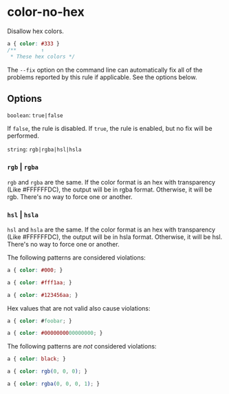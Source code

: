# color-no-hex

Disallow hex colors.

```css
a { color: #333 }
/**        ↑
 * These hex colors */
```

The `--fix` option on the command line can automatically fix all of the problems reported by this rule if applicable. See the options below.

## Options

`boolean`: `true|false`

If `false`, the rule is disabled. If `true`, the rule is enabled, but no fix will be performed.

`string`: `rgb|rgba|hsl|hsla`

### `rgb` | `rgba`

`rgb` and `rgba` are the same. If the color format is an hex with transparency (Like #FFFFFFDC), the output will be in rgba format. Otherwise, it will be rgb. There's no way to force one or another.

### `hsl` | `hsla`

`hsl` and `hsla` are the same. If the color format is an hex with transparency (Like #FFFFFFDC), the output will be in hsla format. Otherwise, it will be hsl. There's no way to force one or another.

The following patterns are considered violations:

```css
a { color: #000; }
```

```css
a { color: #fff1aa; }
```

```css
a { color: #123456aa; }
```

Hex values that are not valid also cause violations:

```css
a { color: #foobar; }
```

```css
a { color: #0000000000000000; }
```

The following patterns are *not* considered violations:

```css
a { color: black; }
```

```css
a { color: rgb(0, 0, 0); }
```

```css
a { color: rgba(0, 0, 0, 1); }
```
